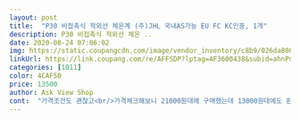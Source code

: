 ```yaml
---
layout: post 
title:  "P30 비접촉식 적외선 체온계 (주)JHL 국내AS가능 EU FC KC인증, 1개" 
description: P30 비접촉식 적외선 체온 ..
date: 2020-08-24 07:06:02 
img: https://static.coupangcdn.com/image/vendor_inventory/c8b9/026da8080cc1c8612b76ad521b47ed1fbe728079842eb8f0a0d2f842c985.jpg 
linkUrl: https://link.coupang.com/re/AFFSDP?lptag=AF3600438&subid=ahnPublicAsk&pageKey=1450286268&itemId=2497462459&vendorItemId=71078440082&traceid=V0-113-32f664fc404fc261 
categories: [1011] 
color: 4CAF50 
price: 13500 
author: Ask View Shop 
cont:  "가격조건도 괜찮고<br/>가격체크해보니 21000원대에 구매했는데 13000원대에도 판매하고 있네요!!<br/>나쁘지 않아요!!<br/>다른 제품과 비교했을때<br/>다만 작동은 잘 되는 것 같으니 오래도록 고장나지 않고 쓸 수가 있으면 좋겠습니다.<br/><br/>물품을 넣은 상자 빈 공간이 많아 덜컹 덜컹 흔들거려 운송 중에 고장이 나지 않았을까 걱정했는데 다행이 괜찬네요.<br/> 매뉴얼에 보니 P30에 대한 것이 아니고 상자 겉에도 표시가 다르네요.<br/> 또 디스플레이가 황색이이 아니고 흑백 이네요.<br/><br/>브라운 귀 체온계와 비교하여 테스트 해본 결과, 정확히 일치하는 경우도 있었고 오차 0.<br/>10.<br/>2 정도 차이난 적도 있음.<br/> 귀 체온계는 귓속 측정위치가 고정적인 반면 비접촉 체온계는 측정위치가 유동적인 점을 감안하여 사용한다면 오차도 줄일수 있고 가격대비 만족도 높은 제품이라고 생각됨<br/>생각했던 것보다 괜찮아요!!<br/>열체크도 잘되고 무엇보다 작동법이 쉬어서 좋네요!!<br/>이미 구매한 저는 마음이 살짝 씁쓸해요;;;;<br/>점점 가격들이 내려가서 좋긴하지만<br/>" 
---
```

